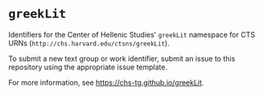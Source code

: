 # `greekLit`


Identifiers for the Center of Hellenic Studies' `greekLit` namespace for CTS URNs (`http://chs.harvard.edu/ctsns/greekLit`).

To submit a new text group or work identifier, submit an issue to this repository using the appropriate issue template.

For more information, see <https://chs-tg.github.io/greekLit>.
